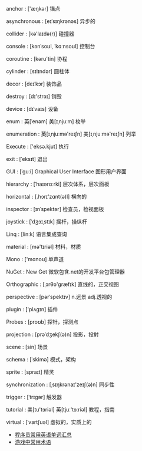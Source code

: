 anchor : ['æŋkər] 锚点

asynchronous : [eɪˈsɪŋkrənəs] 异步的

collider : [kə'laɪdə(r)] 碰撞器

console : [kənˈsoʊl, ˈkɑːnsoʊl] 控制台

coroutine : [kəru'tin] 协程

cylinder : [sɪlɪndər] 圆柱体

decor : [deɪˈkɔr]  装饰品

destroy : [dɪ'strɔɪ] 销毁

device : [dɪˈvaɪs] 设备

enum : 英[ˈenəm] 美[ɪˌnjuːm] 枚举

enumeration : 英[ɪˌnjuːmə'reɪʃn] 美[ɪˌnjuːmə'reɪʃn] 列举

Execute : ['eksə.kjut] 执行

exit : [ˈeksɪt] 退出

GUI : [ˈɡuːi] Graphical User Interface 图形用户界面

hierarchy : [ˈhaɪərɑːrki] 层次体系，层次面板

horizontal : [.hɔrɪ'zɑnt(ə)l] 横向的

inspector : [ɪnˈspektər] 检查员，检视面板

joystick : [ˈdʒɔɪˌstɪk] 摇杆，操纵杆

Linq : [lin:k] 语言集成查询

material : [mə'tɪriəl] 材料，材质

Mono : ['mɑnoʊ] 单声道 

NuGet : New Get 微软包含.net的开发平台包管理器

Orthographic : [ˌɔrθə'ɡræfɪk] 直线的，正交视图

perspective : [pərˈspektɪv] n.远景 adj.透视的

plugin : ['plʌgɪn]  插件

Probes : [proʊb] 探针，探测点

projection : [prəˈdʒekʃ(ə)n] 投影，投射

scene : [sin] 场景

schema : [ˈskimə] 模式，架构

sprite : [spraɪt] 精灵

synchronization : [ˌsɪŋkrənaɪ'zeɪʃ(ə)n]  同步性

trigger : [ˈtrɪɡər] 触发器

tutorial : 美[tu'tɔriəl] 英[tjuː'tɔːriəl] 教程，指南

virtual :  [ˈvɜrtʃuəl] 虚拟的，实质上的

* [程序员常用英语单词汇总](https://blog.csdn.net/RootCode/article/details/93748701)
* [游戏中常用术语](https://blog.csdn.net/cartzhang/article/details/114530419)